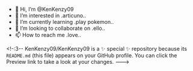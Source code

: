 - 👋 Hi, I’m @KenKenzy09
- 👀 I’m interested in .articuno..
- 🌱 I’m currently learning .play pokemon..
- 💞️ I’m looking to collaborate on .ello..
- 📫 How to reach me .love..

<!-:3--
KenKenzy09/KenKenzy09 is a ✨ special ✨ repository because its `README.md` (this file) appears on your GitHub profile.
You can click the Preview link to take a look at your changes.
--->
